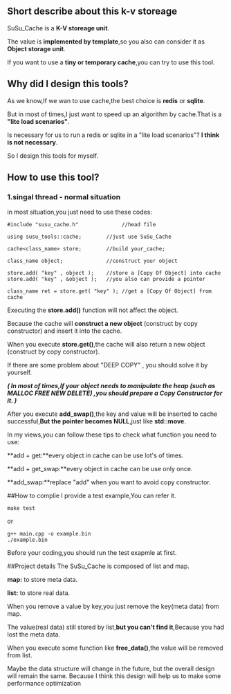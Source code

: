 ## Short describe about this k-v storeage

SuSu_Cache is a **K-V storeage unit**.

The value is **implemented by template**,so you also can consider it as **Object storage unit**.

If you want to use a **tiny or temporary cache**,you can try to use this tool.

## Why did I design this tools?

As we know,If we wan to use cache,the best choice is **redis** or **sqlite**.

But in most of times,I just want to speed up an algorithm by cache.That is a **"lite load scenarios"**.

Is necessary for us to run a redis or sqlite in a "lite load scenarios"? **I think is not necessary**.

So I design this tools for myself.

## How to use this tool?

### 1.singal thread - normal situation

in most situation,you just need to use these codes:
```cplusplus
#include "susu_cache.h"              //head file
    
using susu_tools::cache;        //just use SuSu_Cache
    
cache<class_name> store;        //build your_cache;
    
class_name object;              //construct your object
    
store.add( "key" , object );    //store a [Copy Of Object] into cache
store.add( "key" , &object );   //you also can provide a pointer

class_name ret = store.get( "key" ); //get a [Copy Of Object] from cache

```

Executing the **store.add()** function will not affect the object.

Because the cache will **construct a new object** (construct by copy constructor) and insert it into the cache. 

When you execute **store.get()**,the cache will also return a new object (construct by copy constructor).

If there are some problem about "DEEP COPY" , you should solve it by yourself.

***( In most of times,If your object needs to manipulate the heap (such as MALLOC FREE NEW DELETE) ,you should prepare a Copy Constructor for it. )***


After you execute **add_swap()**,the key and value will be inserted to cache successful,**But the pointer becomes NULL**,just like **std::move**.

In my views,you can follow these tips to check what function you need to use:

**add + get:**every object in cache can be use lot's of times.

**add + get_swap:**every object in cache can be use only once.

**add_swap:**replace "add" when you want to avoid copy constructor.

##How to complie
I provide a test example,You can refer it.
```
make test
```
or
```
g++ main.cpp -o example.bin
./example.bin
```
Before your coding,you should run the test exapmle at first.

##Project details
The SuSu_Cache is composed of list and map.

**map:** to store meta data.

**list:** to store real data.

When you remove a value by key,you just remove the key(meta data) from map.

The value(real data) still stored by list,**but you can't find it**,Because you had lost the meta data.

When you execute some function like **free_data()**,the value will be removed from list.

Maybe the data structure will change in the future, but the overall design will remain the same.
Because I think this design will help us to make some performance optimization
